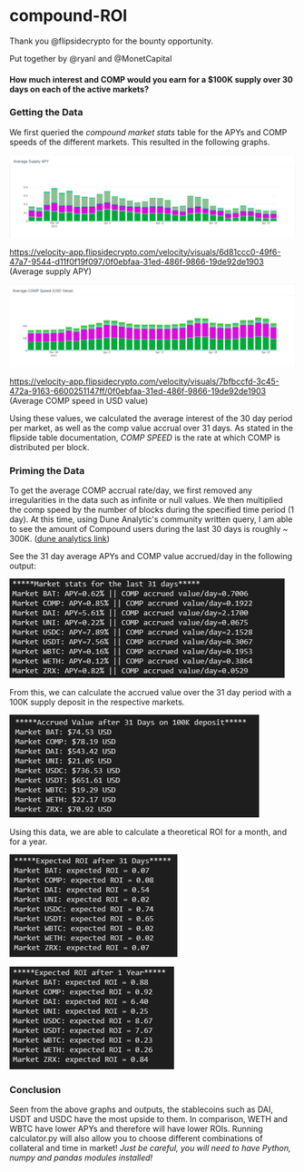 # compound-ROI

Thank you @flipsidecrypto for the bounty opportunity.

Put together by @ryanl and @MonetCapital

#### How much interest and COMP would you earn for a $100K supply over 30 days on each of the active markets?

### Getting the Data
We first queried the *compound market stats* table for the APYs and COMP speeds of the different markets. This resulted in the following graphs.

![Average supply APY](/outputs/apy.png)

https://velocity-app.flipsidecrypto.com/velocity/visuals/6d81ccc0-49f6-47a7-9544-d11f0f19f097/0f0ebfaa-31ed-486f-9866-19de92de1903
(Average supply APY)

![Average COMP speed (USD)](/outputs/average_comp.png)

https://velocity-app.flipsidecrypto.com/velocity/visuals/7bfbccfd-3c45-472a-9163-6600251147ff/0f0ebfaa-31ed-486f-9866-19de92de1903
(Average COMP speed in USD value)

Using these values, we calculated the average interest of the 30 day period per market, as well as the comp value accrual over 31 days. As stated in the 
flipside table documentation, *COMP SPEED* is the rate at which COMP is distributed per block.

### Priming the Data
To get the average COMP accrual rate/day, we first removed any irregularities in the data such as infinite or null values. We then multiplied the comp
speed by the number of blocks during the specified time period (1 day). At this time, using Dune Analytic's community written query, I am able to see the amount
of Compound users during the last 30 days is roughly ~ 300K. ([dune analytics link](https://duneanalytics.com/queries/1010/5530?fbclid=IwAR3TcBocoadY20EPwStW6LcG8PdecVd4Zo2TyyfUIPlm2tMfPM1QuyoKjtk))

See the 31 day average APYs and COMP value accrued/day in the following output:

![Average APY and COMP](/outputs/market_interests.png)

From this, we can calculate the accrued value over the 31 day period with a 100K supply deposit in the respective markets.

![Value](/outputs/accrued_value.png)

Using this data, we are able to calculate a theoretical ROI for a month, and for a year.

![ROI Month](/outputs/roi_month.png)

![ROI Year](/outputs/roi_year.png)

### Conclusion
Seen from the above graphs and outputs, the stablecoins such as DAI, USDT and USDC have the most upside to them. In comparison, WETH and WBTC have lower APYs and therefore will have lower ROIs.
Running calculator.py will also allow you to choose different combinations of collateral and time in market! *Just be careful, you will need to have Python, numpy and pandas modules installed!*
